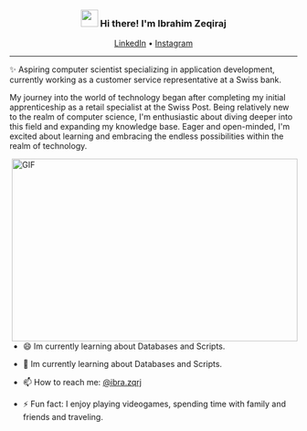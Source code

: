 <!-- Heading -->
<h3 align="center"><img src = "https://raw.githubusercontent.com/MartinHeinz/MartinHeinz/master/wave.gif" width = 30px> Hi there! I'm Ibrahim Zeqiraj</h3>

<p align="center">
  <a href="https://www.linkedin.com/in/ibrahim-zeqiraj-1ab728239/">LinkedIn</a> •
  <a href="https://www.instagram.com/ibra.zqrj/">Instagram</a>
</p>

 <!-- About section -->

---
✨ Aspiring computer scientist specializing in application development, currently working as a customer service representative at a Swiss bank.

My journey into the world of technology began after completing my initial apprenticeship as a retail specialist at the Swiss Post. Being relatively new to the realm of computer science, I'm enthusiastic about diving deeper into this field and expanding my knowledge base. Eager and open-minded, I'm excited about learning and embracing the endless possibilities within the realm of technology.

<!-- code gif-->
<img align="right" alt="GIF" src="./code.gif" width="500" height="320" />

- 😄 Im currently learning about Databases and Scripts. 

- 🌱 Im currently learning about Databases and Scripts. 

- 📫 How to reach me: [@ibra.zqrj](https://www.instagram.com/ibra.zqrj/)

- ⚡ Fun fact: I enjoy playing videogames, spending time with family and friends and traveling.

<!-- About section: END -->

<!-- THE END -->


<!--

Here are some ideas to get you started:

- 🔭 I’m currently working on ...
- 🌱 I’m currently learning ...
- 👯 I’m looking to collaborate on ...
- 🤔 I’m looking for help with ...
- 💬 Ask me about ...
- 📫 How to reach me: ...
- 😄 Pronouns: ...
- ⚡ Fun fact: ...
-->
